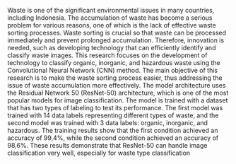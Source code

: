 Waste is one of the significant environmental issues in many countries, including Indonesia. The accumulation of waste has become a serious problem for various reasons, one of which is the lack of effective waste sorting processes. Waste sorting is crucial so that waste can be processed immediately and prevent prolonged accumulation. Therefore, innovation is needed, such as developing technology that can efficiently identify and classify waste images. This research focuses on the development of technology to classify organic, inorganic, and hazardous waste using the Convolutional Neural Network (CNN) method. The main objective of this research is to make the waste sorting process easier, thus addressing the issue of waste accumulation more effectively. The model architecture uses the Residual Network 50 (ResNet-50) architecture, which is one of the most popular models for image classification. The model is trained with a dataset that has two types of labeling to test its performance. The first model was trained with 14 data labels representing different types of waste, and the second model was trained with 3 data labels: organic, inorganic, and hazardous. The training results show that the first condition achieved an accuracy of 99,4%, while the second condition achieved an accuracy of 98,6%. These results demonstrate that ResNet-50 can handle image classification very well, especially for waste type classification

